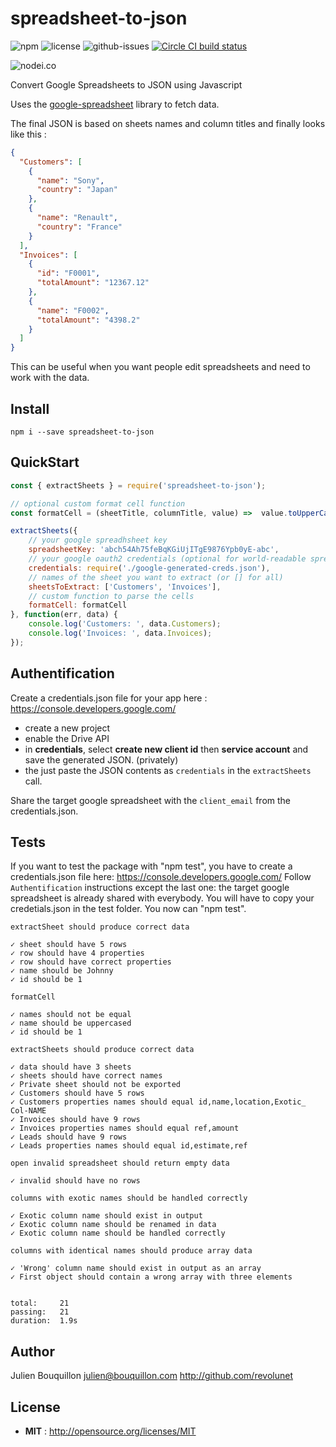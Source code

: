 # spreadsheet-to-json

![npm](https://img.shields.io/npm/v/spreadsheet-to-json.svg) ![license](https://img.shields.io/npm/l/spreadsheet-to-json.svg) ![github-issues](https://img.shields.io/github/issues/revolunet/spreadsheet-to-json.svg) [![Circle CI build status](https://circleci.com/gh/revolunet/spreadsheet-to-json.svg?style=svg)](https://circleci.com/gh/revolunet/spreadsheet-to-json)

![nodei.co](https://nodei.co/npm/spreadsheet-to-json.png?downloads=true&downloadRank=true&stars=true)

Convert Google Spreadsheets to JSON using Javascript

Uses the [google-spreadsheet](https://www.npmjs.com/package/google-spreadsheet) library to fetch data.

The final JSON is based on sheets names and column titles and finally looks like this :

```json
{
  "Customers": [
    {
      "name": "Sony",
      "country": "Japan"
    },
    {
      "name": "Renault",
      "country": "France"
    }
  ],
  "Invoices": [
    {
      "id": "F0001",
      "totalAmount": "12367.12"
    },
    {
      "name": "F0002",
      "totalAmount": "4398.2"
    }
  ]
}
```

This can be useful when you want people edit spreadsheets and need to work with the data.


## Install

`npm i --save spreadsheet-to-json`

## QuickStart

```js
const { extractSheets } = require('spreadsheet-to-json');

// optional custom format cell function
const formatCell = (sheetTitle, columnTitle, value) =>  value.toUpperCase();

extractSheets({
    // your google spreadhsheet key
    spreadsheetKey: 'abch54Ah75feBqKGiUjITgE9876Ypb0yE-abc',
    // your google oauth2 credentials (optional for world-readable spreadsheets)
    credentials: require('./google-generated-creds.json'),
    // names of the sheet you want to extract (or [] for all)
    sheetsToExtract: ['Customers', 'Invoices'],
    // custom function to parse the cells
    formatCell: formatCell
}, function(err, data) {
    console.log('Customers: ', data.Customers);
    console.log('Invoices: ', data.Invoices);
});

```


## Authentification

Create a credentials.json file for your app here : https://console.developers.google.com/

 - create a new project
 - enable the Drive API
 - in **credentials**, select **create new client id** then **service account** and save the generated JSON. (privately)
 - the just paste the JSON contents as `credentials` in the `extractSheets` call.

Share the target google spreadsheet with the `client_email` from the credentials.json.


## Tests

If you want to test the package with "npm test", you have to create a credentials.json file here: https://console.developers.google.com/
Follow `Authentification` instructions except the last one: the target google spreadsheet is already shared with everybody.
You will have to copy your credetials.json in the test folder.
You now can "npm test".


```
extractSheet should produce correct data

✓ sheet should have 5 rows
✓ row should have 4 properties
✓ row should have correct properties
✓ name should be Johnny
✓ id should be 1

formatCell

✓ names should not be equal
✓ name should be uppercased
✓ id should be 1

extractSheets should produce correct data

✓ data should have 3 sheets
✓ sheets should have correct names
✓ Private sheet should not be exported
✓ Customers should have 5 rows
✓ Customers properties names should equal id,name,location,Exotic_ Col-NAME
✓ Invoices should have 9 rows
✓ Invoices properties names should equal ref,amount
✓ Leads should have 9 rows
✓ Leads properties names should equal id,estimate,ref

open invalid spreadsheet should return empty data

✓ invalid should have no rows

columns with exotic names should be handled correctly

✓ Exotic column name should exist in output
✓ Exotic column name should be renamed in data
✓ Exotic column name should be handled correctly

columns with identical names should produce array data

✓ 'Wrong' column name should exist in output as an array
✓ First object should contain a wrong array with three elements


total:     21
passing:   21
duration:  1.9s
```


## Author

Julien Bouquillon <julien@bouquillon.com> http://github.com/revolunet

## License

 - **MIT** : http://opensource.org/licenses/MIT
